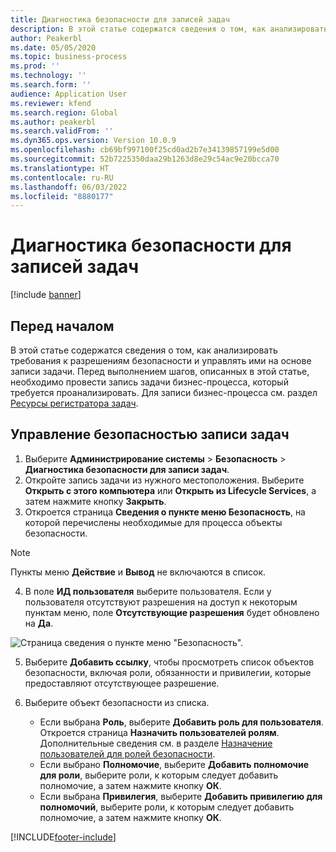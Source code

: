 ```yaml
---
title: Диагностика безопасности для записей задач
description: В этой статье содержатся сведения о том, как анализировать требования к разрешениям безопасности и управлять ими на основе записи задачи.
author: Peakerbl
ms.date: 05/05/2020
ms.topic: business-process
ms.prod: ''
ms.technology: ''
ms.search.form: ''
audience: Application User
ms.reviewer: kfend
ms.search.region: Global
ms.author: peakerbl
ms.search.validFrom: ''
ms.dyn365.ops.version: Version 10.0.9
ms.openlocfilehash: cb69bf997100f25cd0ad2b7e34139857199e5d00
ms.sourcegitcommit: 52b7225350daa29b1263d8e29c54ac9e20bcca70
ms.translationtype: HT
ms.contentlocale: ru-RU
ms.lasthandoff: 06/03/2022
ms.locfileid: "8880177"
---
```

# <a name="security-diagnostics-for-task-recordings"></a>Диагностика безопасности для записей задач

[!include [banner](../../includes/banner.md)]

## <a name="before-you-begin"></a>Перед началом

В этой статье содержатся сведения о том, как анализировать требования к разрешениям безопасности и управлять ими на основе записи задачи. Перед выполнением шагов, описанных в этой статье, необходимо провести запись задачи бизнес-процесса, который требуется проанализировать. Для записи бизнес-процесса см. раздел [Ресурсы регистратора задач](../../user-interface/task-recorder.md). 

## <a name="manage-security-for-a-task-recording"></a>Управление безопасностью записи задач

1. Выберите **Администрирование системы** > **Безопасность** > **Диагностика безопасности для записи задач**.
2. Откройте запись задачи из нужного местоположения. Выберите **Открыть с этого компьютера** или **Открыть из Lifecycle Services**, а затем нажмите кнопку **Закрыть**.
3. Откроется страница **Сведения о пункте меню Безопасность**, на которой перечислены необходимые для процесса объекты безопасности.

 > [!NOTE]
 > Пункты меню **Действие** и **Вывод** не включаются в список.

4. В поле **ИД пользователя** выберите пользователя. Если у пользователя отсутствуют разрешения на доступ к некоторым пунктам меню, поле **Отсутствующие разрешения** будет обновлено на **Да**.
  
  ![Страница сведения о пункте меню "Безопасность".](../media/Security-Menu-Item-Details.png)

5. Выберите **Добавить ссылку**, чтобы просмотреть список объектов безопасности, включая роли, обязанности и привилегии, которые предоставляют отсутствующее разрешение.
6. Выберите объект безопасности из списка.

    - Если выбрана **Роль**, выберите **Добавить роль для пользователя**. Откроется страница **Назначить пользователей ролям**. Дополнительные сведения см. в разделе [Назначение пользователей для ролей безопасности](assign-users-security-roles.md).
    - Если выбрано **Полномочие**, выберите **Добавить полномочие для роли**, выберите роли, к которым следует добавить полномочие, а затем нажмите кнопку **ОК**.
    - Если выбрана **Привилегия**, выберите **Добавить привилегию для полномочий**, выберите роли, к которым следует добавить полномочие, а затем нажмите кнопку **ОК**.


[!INCLUDE[footer-include](../../../../includes/footer-banner.md)]